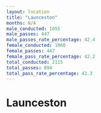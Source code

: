```yaml
---
layout: location
title: "Launceston"
months: N/A
male_conducted: 1055
male_passes: 447
male_passes_rate_percentage: 42.4
female_conducted: 1060
female_passes: 447
female_pass_rate_percentage: 42.2
total_conducted: 2115
total_passes: 894
total_pass_rate_percentage: 42.3
---
```


# Launceston
